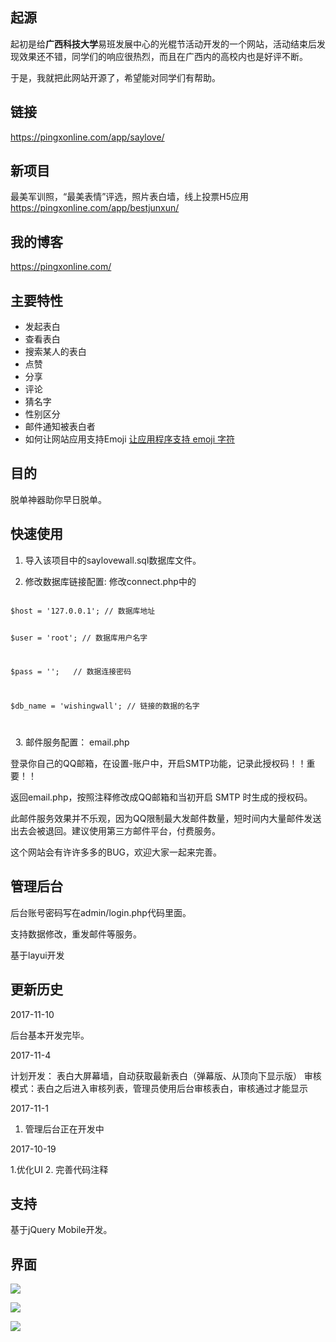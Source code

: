 ## 起源
起初是给**广西科技大学**易班发展中心的光棍节活动开发的一个网站，活动结束后发现效果还不错，同学们的响应很热烈，而且在广西内的高校内也是好评不断。

于是，我就把此网站开源了，希望能对同学们有帮助。

## 链接
https://pingxonline.com/app/saylove/  

## 新项目
最美军训照，“最美表情”评选，照片表白墙，线上投票H5应用 https://pingxonline.com/app/bestjunxun/  

## 我的博客
https://pingxonline.com/

## 主要特性
- 发起表白
- 查看表白
- 搜索某人的表白
- 点赞
- 分享
- 评论
- 猜名字
- 性别区分
- 邮件通知被表白者
- 如何让网站应用支持Emoji 
[让应用程序支持 emoji 字符](https://www.liaoxuefeng.com/article/00145803336427519ae82a6c5b5474682c0c4ba5b47fb33000)
## 目的
脱单神器助你早日脱单。

## 快速使用
1. 导入该项目中的saylovewall.sql数据库文件。

2. 修改数据库链接配置:
      修改connect.php中的


<code>        
$host = '127.0.0.1'; // 数据库地址

$user = 'root';  // 数据库用户名字

$pass = '';   // 数据连接密码

$db_name = 'wishingwall'; // 链接的数据的名字

</code>

  
3. 邮件服务配置： email.php

  登录你自己的QQ邮箱，在设置-账户中，开启SMTP功能，记录此授权码！！重要！！

  返回email.php，按照注释修改成QQ邮箱和当初开启 SMTP 时生成的授权码。

  此邮件服务效果并不乐观，因为QQ限制最大发邮件数量，短时间内大量邮件发送出去会被退回。建议使用第三方邮件平台，付费服务。



这个网站会有许许多多的BUG，欢迎大家一起来完善。

## 管理后台

后台账号密码写在admin/login.php代码里面。

支持数据修改，重发邮件等服务。

基于layui开发

## 更新历史

2017-11-10

后台基本开发完毕。

2017-11-4

计划开发： 表白大屏幕墙，自动获取最新表白（弹幕版、从顶向下显示版）
审核模式：表白之后进入审核列表，管理员使用后台审核表白，审核通过才能显示


2017-11-1
1. 管理后台正在开发中


2017-10-19

1.优化UI
2. 完善代码注释
## 支持
基于jQuery Mobile开发。

## 界面

![](https://pingxonline.com/wp-content/uploads/2017/08/1.png)

![](https://pingxonline.com/wp-content/uploads/2017/08/2.png)

![](https://pingxonline.com/wp-content/uploads/2017/08/3.png)
